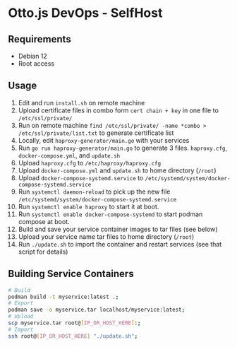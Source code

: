 # Otto.js DevOps - SelfHost

## Requirements

- Debian 12
- Root access

## Usage

1. Edit and run `install.sh` on remote machine
1. Upload certificate files in combo form `cert chain + key` in one file to `/etc/ssl/private/`
1. Run on remote machine `find /etc/ssl/private/ -name *combo > /etc/ssl/private/list.txt` to generate certificate list
1. Locally, edit `haproxy-generator/main.go` with your services
1. Run `go run haproxy-generator/main.go` to generate 3 files. `haproxy.cfg`, `docker-compose.yml`, and `update.sh`
1. Upload `haproxy.cfg` to `/etc/haproxy/haproxy.cfg`
1. Upload `docker-compose.yml` and `update.sh` to home directory (`/root`)
1. Upload `docker-compose-systemd.service` to `/etc/systemd/system/docker-compose-systemd.service`
1. Run `systemctl daemon-reload` to pick up the new file `/etc/systemd/system/docker-compose-systemd.service`
1. Run `systemctl enable haproxy` to start it at boot.
1. Run `systemctl enable docker-compose-systemd` to start podman compose at boot.
1. Build and save your service container images to tar files (see below)
1. Upload your service name tar files to home directory (`/root`)
1. Run `./update.sh` to import the container and restart services (see that script for details)

## Building Service Containers

```bash
# Build
podman build -t myservice:latest .;
# Export
podman save -o myservice.tar localhost/myservice:latest;
# Upload
scp myservice.tar root@[IP_OR_HOST_HERE]:;
# Import
ssh root@[IP_OR_HOST_HERE] "./update.sh";
```
